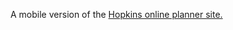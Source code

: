 A mobile version of the [Hopkins online planner site.](https://github.com/jteplitz602/Hopkins-Planner)
